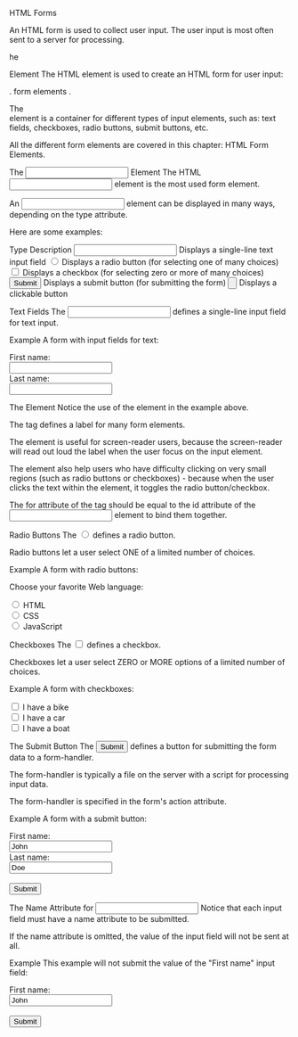 HTML Forms

An HTML form is used to collect user input. The user input is most often sent to a server for processing.

he <form> Element
The HTML <form> element is used to create an HTML form for user input:

<form>
.
form elements
.
</form>
The <form> element is a container for different types of input elements, such as: text fields, checkboxes, radio buttons, submit buttons, etc.

All the different form elements are covered in this chapter: HTML Form Elements.

The <input> Element
The HTML <input> element is the most used form element.

An <input> element can be displayed in many ways, depending on the type attribute.

Here are some examples:

<!-- Put in a table -->
Type	Description
<input type="text">	Displays a single-line text input field
<input type="radio">	Displays a radio button (for selecting one of many choices)
<input type="checkbox">	Displays a checkbox (for selecting zero or more of many choices)
<input type="submit">	Displays a submit button (for submitting the form)
<input type="button">	Displays a clickable button


Text Fields
The <input type="text"> defines a single-line input field for text input.

Example
A form with input fields for text:

<form>
  <label for="fname">First name:</label><br>
  <input type="text" id="fname" name="fname"><br>
  <label for="lname">Last name:</label><br>
  <input type="text" id="lname" name="lname">
</form>



The <label> Element
Notice the use of the <label> element in the example above.

The <label> tag defines a label for many form elements.

The <label> element is useful for screen-reader users, because the screen-reader will read out loud the label when the user focus on the input element.

The <label> element also help users who have difficulty clicking on very small regions (such as radio buttons or checkboxes) - because when the user clicks the text within the <label> element, it toggles the radio button/checkbox.

The for attribute of the <label> tag should be equal to the id attribute of the <input> element to bind them together.

Radio Buttons
The <input type="radio"> defines a radio button.

Radio buttons let a user select ONE of a limited number of choices.

Example
A form with radio buttons:

<p>Choose your favorite Web language:</p>

<form>
  <input type="radio" id="html" name="fav_language" value="HTML">
  <label for="html">HTML</label><br>
  <input type="radio" id="css" name="fav_language" value="CSS">
  <label for="css">CSS</label><br>
  <input type="radio" id="javascript" name="fav_language" value="JavaScript">
  <label for="javascript">JavaScript</label>
</form>



Checkboxes
The <input type="checkbox"> defines a checkbox.

Checkboxes let a user select ZERO or MORE options of a limited number of choices.

Example
A form with checkboxes:

<form>
  <input type="checkbox" id="vehicle1" name="vehicle1" value="Bike">
  <label for="vehicle1"> I have a bike</label><br>
  <input type="checkbox" id="vehicle2" name="vehicle2" value="Car">
  <label for="vehicle2"> I have a car</label><br>
  <input type="checkbox" id="vehicle3" name="vehicle3" value="Boat">
  <label for="vehicle3"> I have a boat</label>
</form>


The Submit Button
The <input type="submit"> defines a button for submitting the form data to a form-handler.

The form-handler is typically a file on the server with a script for processing input data.

The form-handler is specified in the form's action attribute.

Example
A form with a submit button:

<form action="/action_page.php">
  <label for="fname">First name:</label><br>
  <input type="text" id="fname" name="fname" value="John"><br>
  <label for="lname">Last name:</label><br>
  <input type="text" id="lname" name="lname" value="Doe"><br><br>
  <input type="submit" value="Submit">
</form>


The Name Attribute for <input>
Notice that each input field must have a name attribute to be submitted.

If the name attribute is omitted, the value of the input field will not be sent at all.

Example
This example will not submit the value of the "First name" input field: 

<form action="/action_page.php">
  <label for="fname">First name:</label><br>
  <input type="text" id="fname" value="John"><br><br>
  <input type="submit" value="Submit">
</form>
